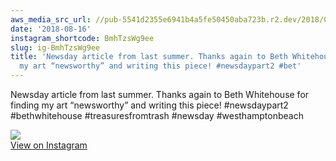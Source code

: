 ```yaml
---
aws_media_src_url: //pub-5541d2355e6941b4a5fe50450aba723b.r2.dev/2018/08/2018-08-16_00-57-15_UTC.jpg
date: '2018-08-16'
instagram_shortcode: BmhTzsWg9ee
slug: ig-BmhTzsWg9ee
title: 'Newsday article from last summer. Thanks again to Beth Whitehouse for finding
  my art “newsworthy” and writing this piece! #newsdaypart2 #bet'
---
```


Newsday article from last summer. Thanks again to Beth Whitehouse for finding my art “newsworthy” and writing this piece! #newsdaypart2 #bethwhitehouse #treasuresfromtrash #newsday #westhamptonbeach 

![](//pub-5541d2355e6941b4a5fe50450aba723b.r2.dev/2018/08/2018-08-16_00-57-15_UTC.jpg)   
[View on Instagram](https://www.instagram.com/p/BmhTzsWg9ee/)